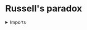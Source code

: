 #  Russell's paradox

<details><summary>Imports</summary>
```agda
module foundation.russells-paradox where

open import foundation.contractible-types
open import foundation.dependent-pair-types
open import foundation.empty-types
open import foundation.equivalences
open import foundation.functoriality-cartesian-product-types
open import foundation.functoriality-dependent-pair-types
open import foundation.identity-types
open import foundation.locally-small-types
open import foundation.negation
open import foundation.small-types
open import foundation.small-universes
open import foundation.surjective-maps
open import foundation.type-arithmetic-cartesian-product-types
open import foundation.type-arithmetic-dependent-pair-types
open import foundation.universe-levels

open import trees.multisets
open import trees.small-multisets
open import trees.universal-multiset
```
</details>

## Idea

Russells paradox arises when a set of all sets is assumed to exist. In Russell's paradox it is of no importance that the elementhood relation takes values in propositions. In other words, Russells paradox arises similarly if there is a multiset of all multisets. We will construct Russell's paradox from the assumption that a universe `U` is equivalent to a type `A : U`. We conclude that there can be no universe that is contained in itself. Furthermore, using replacement we show that for any type `A : U`, there is no surjective map `A → U`.

## Definition

### Russell's multiset

```agda
Russell : (l : Level) → 𝕍 (lsuc l)
Russell l =
  comprehension-𝕍
    ( universal-multiset-𝕍 l)
    ( λ X → X ∉-𝕍 X)
```

## Properties

### If a universe is small with respect to another universe, then Russells multiset is also small

```agda
is-small-Russell :
  {l1 l2 : Level} → is-small-universe l2 l1 → is-small-𝕍 l2 (Russell l1)
is-small-Russell {l1} {l2} H =
  is-small-comprehension-𝕍 l2
    { lsuc l1}
    { universal-multiset-𝕍 l1}
    { λ z → z ∉-𝕍 z}
    ( is-small-universal-multiset-𝕍 l2 H)
    ( λ X → is-small-∉-𝕍 l2 {l1} {X} {X} (K X) (K X))
  where
  K = is-small-multiset-𝕍 (λ A → pr2 H A)

resize-Russell :
  {l1 l2 : Level} → is-small-universe l2 l1 → 𝕍 l2
resize-Russell {l1} {l2} H =
  resize-𝕍 (Russell l1) (is-small-Russell H)

is-small-resize-Russell :
  {l1 l2 : Level} (H : is-small-universe l2 l1) →
  is-small-𝕍 (lsuc l1) (resize-Russell H)
is-small-resize-Russell {l1} {l2} H =
  is-small-resize-𝕍 (Russell l1) (is-small-Russell H)

equiv-Russell-in-Russell :
  {l1 l2 : Level} (H : is-small-universe l2 l1) →
  (Russell l1 ∈-𝕍 Russell l1) ≃ (resize-Russell H ∈-𝕍 resize-Russell H)
equiv-Russell-in-Russell H =
  equiv-elementhood-resize-𝕍 (is-small-Russell H) (is-small-Russell H)
```

### Russell's paradox obtained from the assumption that `U` is `U`-small

```agda
paradox-Russell : {l : Level} → ¬ (is-small l (UU l))
paradox-Russell {l} H =
  no-fixed-points-neg
    ( R ∈-𝕍 R)
    ( pair (map-equiv β) (map-inv-equiv β))

  where
  
  K : is-small-universe l l
  K = pair H (λ X → pair X id-equiv)

  R : 𝕍 (lsuc l)
  R = Russell l
  
  is-small-R : is-small-𝕍 l R
  is-small-R = is-small-Russell K

  R' : 𝕍 l
  R' = resize-Russell K

  is-small-R' : is-small-𝕍 (lsuc l) R'
  is-small-R' = is-small-resize-Russell K

  abstract
    p : resize-𝕍 R' is-small-R' ＝ R
    p = resize-resize-𝕍 is-small-R

  α : (R ∈-𝕍 R) ≃ (R' ∈-𝕍 R')
  α = equiv-Russell-in-Russell K

  abstract
    β : (R ∈-𝕍 R) ≃ (R ∉-𝕍 R)
    β = ( equiv-precomp α empty) ∘e
        ( ( left-unit-law-Σ-is-contr
            { B = λ t → (pr1 t) ∉-𝕍 (pr1 t)}
            ( is-contr-total-path' R')
            ( pair R' refl)) ∘e
          ( ( inv-assoc-Σ (𝕍 l) (λ t → t ＝ R') (λ t → (pr1 t) ∉-𝕍 (pr1 t))) ∘e
            ( ( equiv-tot
                ( λ t →
                  ( commutative-prod) ∘e
                  ( equiv-prod
                    ( id-equiv)
                    ( inv-equiv
                      ( ( equiv-concat'
                          _ ( p)) ∘e
                        ( eq-resize-𝕍
                          ( is-small-multiset-𝕍 is-small-lsuc t)
                          ( is-small-R'))))))) ∘e
              ( assoc-Σ
                ( 𝕍 l)
                ( λ t → t ∉-𝕍 t)
                ( λ t → ( resize-𝕍
                          ( pr1 t)
                          ( is-small-multiset-𝕍 is-small-lsuc (pr1 t))) ＝
                        ( R))))))
```

### There can be no surjective map `f : A → U` for any `A : U`

```agda
no-surjection-onto-universe :
  {l : Level} {A : UU l} (f : A → UU l) → ¬ (is-surjective f)
no-surjection-onto-universe f H =
  paradox-Russell
    ( is-small-is-surjective H
      ( is-small')
      ( is-locally-small-UU))
```
